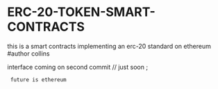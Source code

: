 # ERC-20-TOKEN-SMART-CONTRACTS
 this is a smart contracts implementing an erc-20 standard on ethereum
  #author collins
  
  
   interface coming on second commit // just soon ;
   
     future is ethereum
